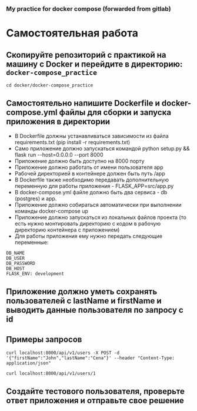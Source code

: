 ### My practice for docker compose (forwarded from gitlab)

# Самостоятельная работа

## Скопируйте репозиторий с практикой на машину с Docker и перейдите в директорию: `docker-compose_practice`

`cd docker/docker-compose_practice`

## Самостоятельно напишите Dockerfile и docker-compose.yml файлы для сборки и запуска приложения в директории

- В Dockerfile должны устанавливаться зависимости из файла requirements.txt (pip install -r requirements.txt)
- Само приложение должно запускаться командой python setup.py && flask run --host=0.0.0.0 --port 8000
- Приложение должно быть доступно на 8000 порту
- Приложение должно работать от имени пользователя app
- Рабочей директорией в контейнере должен быть путь /app
- В Dockerfile также необходимо передавать дополнительную переменную для работы приложения - FLASK_APP=src/app.py
- В docker-compose.yml файле должно быть два сервиса - db (postgres) и app.
- Приложение должно собираться автоматически при выполнении команды docker-compose up
- Приложение должно запускаться из локальных файлов проекта (то есть нужно монтировать директорию с кодом в рабочую директорию контейнера с приложением)
- Для работы приложения ему нужно передать следующие переменные:

```text
DB_NAME
DB_USER
DB_PASSWORD
DB_HOST
FLASK_ENV: development
```

## Приложение должно уметь сохранять пользователей с lastName и firstName и выводить данные пользователя по запросу с id

## Примеры запросов

`curl localhost:8000/api/v1/users -X POST -d '{"firstName":"John","lastName":"Cena"}' --header "Content-Type: application/json"`

`curl localhost:8000/api/v1/users/1`

## Создайте тестового пользователя, проверьте ответ приложения и отправьте свое решение
